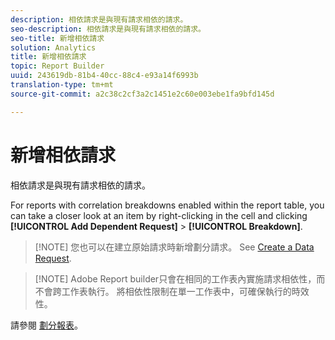```yaml
---
description: 相依請求是與現有請求相依的請求。
seo-description: 相依請求是與現有請求相依的請求。
seo-title: 新增相依請求
solution: Analytics
title: 新增相依請求
topic: Report Builder
uuid: 243619db-81b4-40cc-88c4-e93a14f6993b
translation-type: tm+mt
source-git-commit: a2c38c2cf3a2c1451e2c60e003ebe1fa9bfd145d

---
```



# 新增相依請求

相依請求是與現有請求相依的請求。

For reports with correlation breakdowns enabled within the report table, you can take a closer look at an item by right-clicking in the cell and clicking **[!UICONTROL Add Dependent Request]** &gt; **[!UICONTROL Breakdown]**.

> [!NOTE] 您也可以在建立原始請求時新增劃分請求。 See [Create a Data Request](/help/analyze/report-builder/data-requests/t-create-a-data-request.md).

> [!NOTE] Adobe Report builder只會在相同的工作表內實施請求相依性，而不會跨工作表執行。 將相依性限制在單一工作表中，可確保執行的時效性。

請參閱 [劃分報表](/help/analyze/reports-analytics/reports-customize/breakdowns.md)。

